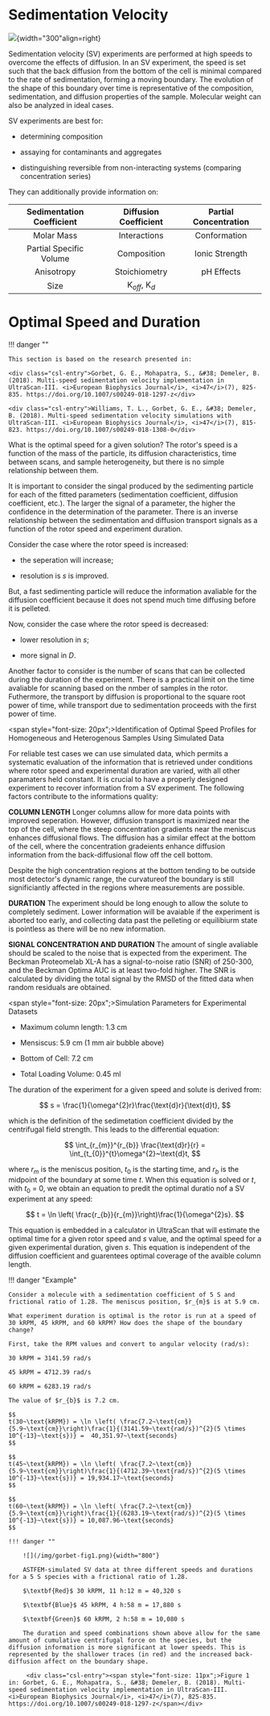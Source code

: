 # Sedimentation Velocity

![](/img/sedvel.png){width="300"align=right}

Sedimentation velocity (SV) experiments are performed at high speeds to overcome the effects of diffusion. In an SV experiment, the speed is set such that the back diffusion from the bottom of the cell is minimal compared to the rate of sedimentation, forming a moving boundary. The evolution of the shape of this boundary over time is representative of the composition, sedimentation, and diffusion properties of the sample. Molecular weight can also be analyzed in ideal cases. 

SV experiments are best for: 

* determining composition 

* assaying for contaminants and aggregates 

* distinguishing reversible from non-interacting systems (comparing concentration series) 

They can additionally provide information on: 

| Sedimentation Coefficient | Diffusion Coefficient | Partial Concentration|
|:---:|:---:|:---:|
| Molar Mass | Interactions | Conformation  |
| Partial Specific Volume | Composition | Ionic Strength  |
| Anisotropy | Stoichiometry  | pH Effects |
| Size | K$_{off}$, K$_{d}$ |  |

# Optimal Speed and Duration

!!! danger ""

    This section is based on the research presented in:
    
    <div class="csl-entry">Gorbet, G. E., Mohapatra, S., &#38; Demeler, B. (2018). Multi-speed sedimentation velocity implementation in UltraScan-III. <i>European Biophysics Journal</i>, <i>47</i>(7), 825-835. https://doi.org/10.1007/s00249-018-1297-z</div>
    
    <div class="csl-entry">Williams, T. L., Gorbet, G. E., &#38; Demeler, B. (2018). Multi-speed sedimentation velocity simulations with UltraScan-III. <i>European Biophysics Journal</i>, <i>47</i>(7), 815-823. https://doi.org/10.1007/s00249-018-1308-0</div>
    
What is the optimal speed for a given solution? The rotor's speed is a function of the mass of the particle, its diffusion characteristics, time between scans, and sample heterogeneity, but there is no simple relationship between them.

It is important to consider the singal produced by the sedimenting particle for each of the fitted parameters (sedimentation coefficient, diffusion coefficient, etc.). The larger the signal of a parameter, the higher the confidence in the determination of the parameter. There is an inverse relationship between the sedimentation and diffusion transport signals as a function of the rotor speed and experiment duration. 

Consider the case where the rotor speed is increased:

- the seperation will increase; 

- resolution is $s$ is improved.

But, a fast sedimenting particle will reduce the information avaliable for the diffusion coefficient because it does not spend much time diffusing before it is pelleted.

Now, consider the case where the rotor speed is decreased:

- lower resolution in $s$;

- more signal in $D$.

Another factor to consider is the number of scans that can be collected during the duration of the experiment. There is a practical limit on the time avaliable for scanning based on the nmber of samples in the rotor. Futhermore, the transport by diffusion is proportional to the square root power of time, while transport due to sedimentation proceeds with the first power of time.

<span style="font-size: 20px";>Identification of Optimal Speed Profiles for Homogeneous and Heterogenous Samples Using Simulated Data</span>

For reliable test cases we can use simulated data, which permits a systematic evaluation of the information that is retrieved under conditions where rotor speed and experimental duration are varied, with all other paramaters held constant. It is crucial to have a properly designed experiment to recover information from a SV experiment. The following factors contribute to the informations quality:

$\textbf{COLUMN LENGTH}$ Longer columns allow for more data points with improved seperation. However, diffusion transport is maximized near the top of the cell, where the steep concentration gradients near the meniscus enhances diffusional flows. The diffusion has a similar effect at the bottom of the cell, where the concentration gradeients enhance diffusion information from the back-diffusional flow off the cell bottom.

Despite the high concentration regions at the bottom tending to be outside most detector's dynamic range, the curvatureof the boundary is still significiantly affected in the regions where measurements are possible.

$\textbf{DURATION}$ The experiment should be long enough to allow the solute to completely sediment. Lower information will be avaiable if the experiment is aborted too early, and collecting data past the pelleting or equilibiurm state is pointless as there will be no new information.

$\textbf{SIGNAL CONCENTRATION AND DURATION}$ The amount of single avaliable should be scaled to the noise that is expected from the experiment. The Beckman Proteomelab XL-A has a signal-to-noise ratio (SNR) of 250-300, and the Beckman Optima AUC is at least two-fold higher. The SNR is calculated by dividing the total signal by the RMSD of the fitted data when random residuals are obtained.

<span style="font-size: 20px";>Simulation Parameters for Experimental Datasets</span>

- Maximum column length: 1.3 cm

- Mensiscus: 5.9 cm (1 mm air bubble above)
  
- Bottom of Cell: 7.2 cm

- Total Loading Volume: 0.45 ml
  
The duration of the experiment for a given speed and solute is derived from:

$$
s = \frac{1}{\omega^{2}r}\frac{\text{d}r}{\text{d}t},
$$

which is the definition of the sedimetation coefficient divided by the centrifugal field strength. This leads to the differential equation:

$$
\int_{r_{m}}^{r_{b}} \frac{\text{d}r}{r} = \int_{t_{0}}^{t}\omega^{2}~\text{d}t,
$$

where $r_{m}$ is the meniscus position, $t_{0}$ is the starting time, and $r_{b}$ is the midpoint of the boundary at some time $t$. When this equation is solved or $t$, with $t_{0}$ = 0, we obtain an equation to predit the optimal duratio nof a SV experiment at any speed:

$$
t = \ln \left( \frac{r_{b}}{r_{m}}\right)\frac{1}{\omega^{2}s}.
$$

This equation is embedded in a calculator in UltraScan that will estimate the optimal time for a given rotor speed and $s$ value, and the optimal speed for a given experimental duration, given $s$. This equation is independent of the diffusion coefficient and guarentees optimal coverage of the avaible column length.

!!! danger "Example"

    Consider a molecule with a sedimentation coefficient of 5 S and frictional ratio of 1.28. The meniscus position, $r_{m}$ is at 5.9 cm. 
    
    What experiment duration is optimal is the rotor is run at a speed of 30 kRPM, 45 kRPM, and 60 kRPM? How does the shape of the boundary change?
    
    First, take the RPM values and convert to angular velocity (rad/s):
    
    30 kRPM = 3141.59 rad/s
    
    45 kRPM = 4712.39 rad/s
    
    60 kRPM = 6283.19 rad/s
    
    The value of $r_{b}$ is 7.2 cm. 
    
    $$
    t(30~\text{kRPM}) = \ln \left( \frac{7.2~\text{cm}}{5.9~\text{cm}}\right)\frac{1}{(3141.59~\text{rad/s})^{2}(5 \times 10^{-13}~\text{s})} =  40,351.97~\text{seconds}
    $$
   
    $$
    t(45~\text{kRPM}) = \ln \left( \frac{7.2~\text{cm}}{5.9~\text{cm}}\right)\frac{1}{(4712.39~\text{rad/s})^{2}(5 \times 10^{-13}~\text{s})} = 19,934.17~\text{seconds}
    $$
    
    $$
    t(60~\text{kRPM}) = \ln \left( \frac{7.2~\text{cm}}{5.9~\text{cm}}\right)\frac{1}{(6283.19~\text{rad/s})^{2}(5 \times 10^{-13}~\text{s})} = 10,087.96~\text{seconds}
    $$

    !!! danger ""

        ![](/img/gorbet-fig1.png){width="800"}
        
        ASTFEM-simulated SV data at three different speeds and durations for a 5 S species with a frictional ratio of 1.28.
        
        $\textbf{Red}$ 30 kRPM, 11 h:12 m = 40,320 s
        
        $\textbf{Blue}$ 45 kRPM, 4 h:58 m = 17,880 s
        
        $\textbf{Green}$ 60 kRPM, 2 h:58 m = 10,080 s
        
        The duration and speed combinations shown above allow for the same amount of cumulative centrifugal force on the species, but the diffusion information is more significant at lower speeds. This is represented by the shallower traces (in red) and the increased back-diffusion affect on the boundary shape.

         <div class="csl-entry"><span style="font-size: 11px";>Figure 1 in: Gorbet, G. E., Mohapatra, S., &#38; Demeler, B. (2018). Multi-speed sedimentation velocity implementation in UltraScan-III. <i>European Biophysics Journal</i>, <i>47</i>(7), 825-835. https://doi.org/10.1007/s00249-018-1297-z</span></div>
